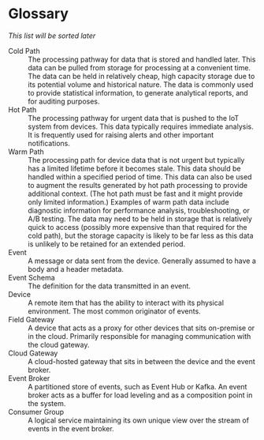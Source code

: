# Glossary

*This list will be sorted later*
<dl>

<dt>Cold Path</dt>
<dd>The processing pathway for data that is stored and handled later. This data can be pulled from storage for processing at a convenient time. The data can be held in relatively cheap, high capacity storage due to its potential volume and historical nature. The data is commonly used to provide statistical information, to generate analytical reports, and for auditing purposes.</dd>

<dt>Hot Path</dt>
<dd>The processing pathway for urgent data that is pushed to the IoT system from devices. This data typically requires immediate analysis. It is frequently used for raising alerts and other important notifications.</dd>

<dt>Warm Path</dt>
<dd>The processing path for device data that is not urgent but typically has a limited lifetime before it becomes stale. This data should be handled within a specified period of time. This data can also be used to augment the results generated by hot path processing to provide additional context. (The hot path must be fast and it might provide only limited information.) Examples of warm path data include diagnostic information for performance analysis, troubleshooting, or A/B testing. The data may need to be held in storage that is relatively quick to access (possibly more expensive than that required for the cold path), but the storage capacity is likely to be far less as this data is unlikely to be retained for an extended period.</dd>

<dt>Event</dt>
<dd>A message or data sent from the device. Generally assumed to have a body and
a header metadata.</dd>

<dt>Event Schema</dt>
<dd>The definition for the data transmitted in an event.</dd>

<dt>Device</dt>
<dd>A remote item that has the ability to interact with its physical
environment. The most common originator of events.</dd>

<dt>Field Gateway</dt>
<dd>A device that acts as a proxy for other devices that sits on-premise or in
the cloud. Primarily responsible for managing communication with the cloud
gateway.</dd>

<dt>Cloud Gateway</dt>
<dd>A cloud-hosted gateway that sits in between the device and the event
broker.</dd>

<dt>Event Broker</dt>
<dd>A partitioned store of events, such as Event Hub or Kafka. An event broker
acts as a buffer for load leveling and as a composition point in the
system.</dd>

<dt>Consumer Group</dt>
<dd>A logical service maintaining its own unique view over the stream of events
in the event broker.</dd>

</dl>
